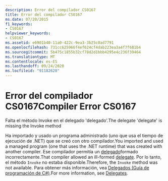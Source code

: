 ```yaml
---
description: Error del compilador CS0167
title: Error del compilador CS0167
ms.date: 07/20/2015
f1_keywords:
- CS0167
helpviewer_keywords:
- CS0167
ms.assetid: e6901b40-11a0-422c-9ea3-3b25c0ad7791
ms.openlocfilehash: 731cc625966f4ef624cf4dab223ea3a4f7f681b4
ms.sourcegitcommit: 5b475c1855b32cf78d2d1bbb4295e4c236f39464
ms.translationtype: MT
ms.contentlocale: es-ES
ms.lasthandoff: 09/24/2020
ms.locfileid: "91182628"
---
```

# <a name="compiler-error-cs0167"></a><span data-ttu-id="d1b45-103">Error del compilador CS0167</span><span class="sxs-lookup"><span data-stu-id="d1b45-103">Compiler Error CS0167</span></span>

<span data-ttu-id="d1b45-104">Falta el método Invoke en el delegado 'delegado'.</span><span class="sxs-lookup"><span data-stu-id="d1b45-104">The delegate 'delegate' is missing the Invoke method</span></span>  
  
 <span data-ttu-id="d1b45-105">Ha importado y usado un programa administrado (uno que usa el tiempo de ejecución de .NET) que se creó con otro compilador.</span><span class="sxs-lookup"><span data-stu-id="d1b45-105">You imported and used a managed program (one that uses the .NET runtime) that was created with another compiler.</span></span> <span data-ttu-id="d1b45-106">Ese compilador permitía un [delegado](../language-reference/builtin-types/reference-types.md)formado incorrectamente.</span><span class="sxs-lookup"><span data-stu-id="d1b45-106">That compiler allowed an ill-formed [delegate](../language-reference/builtin-types/reference-types.md).</span></span> <span data-ttu-id="d1b45-107">Por lo tanto, el método `Invoke` no estaba disponible.</span><span class="sxs-lookup"><span data-stu-id="d1b45-107">Therefore, the `Invoke` method was not available.</span></span> <span data-ttu-id="d1b45-108">Para obtener más información, vea [Delegados (Guía de programación de C#)](../programming-guide/delegates/index.md).</span><span class="sxs-lookup"><span data-stu-id="d1b45-108">For more information, see [Delegates](../programming-guide/delegates/index.md).</span></span>
